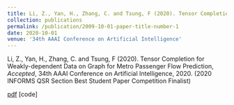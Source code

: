 ```yaml
---
title: Li, Z., Yan, H., Zhang, C. and Tsung, F (2020). Tensor Completion for Weakly-dependent Data on Graph for Metro Passenger Flow Prediction
collection: publications
permalink: /publication/2009-10-01-paper-title-number-1
date: 2020-10-01
venue: '34th AAAI Conference on Artificial Intelligence'
---
```

Li, Z., Yan, H., Zhang, C. and Tsung, F (2020). Tensor Completion for Weakly-dependent Data on Graph for Metro Passenger Flow Prediction,
*Accepted*, 34th AAAI Conference on Artificial Intelligence, 2020. (2020 INFORMS QSR Section Best Student Paper Competition Finalist)

[pdf](http://thuie-isda.github.io/files/AAAI2020.pdf)   [code]
